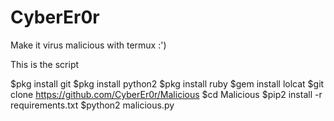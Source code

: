 # CyberEr0r
Make it virus malicious with termux :')


This is the script

$pkg install git
$pkg install python2
$pkg install ruby
$gem install lolcat
$git clone https://github.com/CyberEr0r/Malicious
$cd Malicious
$pip2 install -r requirements.txt
$python2 malicious.py
